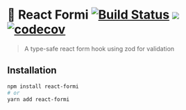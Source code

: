 # 📄 React Formi [![Build Status](https://travis-ci.org/etienne-dldc/react-formi.svg?branch=master)](https://travis-ci.org/etienne-dldc/react-formi) [![](https://badgen.net/bundlephobia/minzip/react-formi)](https://bundlephobia.com/result?p=react-formi) [![codecov](https://codecov.io/gh/etienne-dldc/react-formi/branch/master/graph/badge.svg)](https://codecov.io/gh/etienne-dldc/react-formi)

> A type-safe react form hook using zod for validation

## Installation

```bash
npm install react-formi
# or
yarn add react-formi
```
